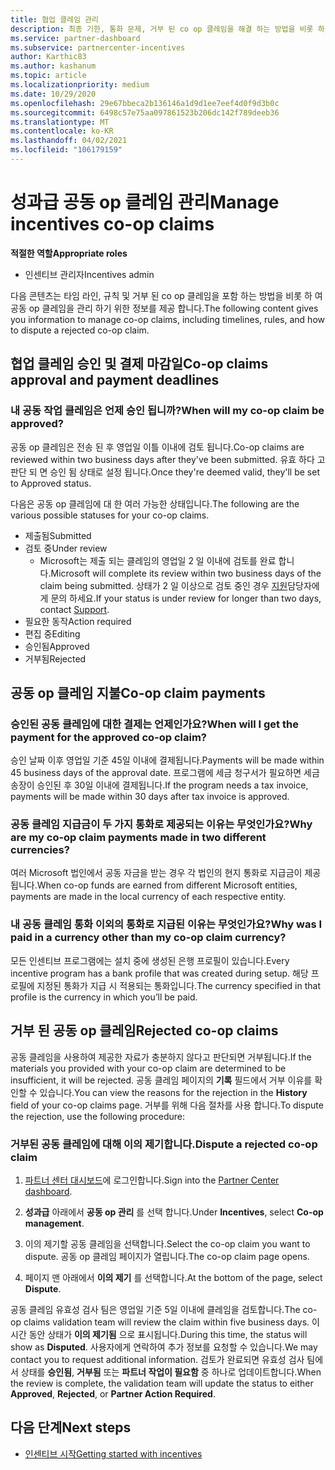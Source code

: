 ```yaml
---
title: 협업 클레임 관리
description: 최종 기한, 통화 문제, 거부 된 co op 클레임을 해결 하는 방법을 비롯 하 여 공동 작업 클레임 프로세스를 이해 합니다.
ms.service: partner-dashboard
ms.subservice: partnercenter-incentives
author: Karthic83
ms.author: kashanum
ms.topic: article
ms.localizationpriority: medium
ms.date: 10/29/2020
ms.openlocfilehash: 29e67bbeca2b136146a1d9d1ee7eef4d0f9d3b0c
ms.sourcegitcommit: 6498c57e75aa097861523b206dc142f789deeb36
ms.translationtype: MT
ms.contentlocale: ko-KR
ms.lasthandoff: 04/02/2021
ms.locfileid: "106179159"
---
```

# <a name="manage-incentives-co-op-claims"></a><span data-ttu-id="c5507-103">성과급 공동 op 클레임 관리</span><span class="sxs-lookup"><span data-stu-id="c5507-103">Manage incentives co-op claims</span></span>

<span data-ttu-id="c5507-104">**적절한 역할**</span><span class="sxs-lookup"><span data-stu-id="c5507-104">**Appropriate roles**</span></span>

- <span data-ttu-id="c5507-105">인센티브 관리자</span><span class="sxs-lookup"><span data-stu-id="c5507-105">Incentives admin</span></span>

<span data-ttu-id="c5507-106">다음 콘텐츠는 타임 라인, 규칙 및 거부 된 co op 클레임을 포함 하는 방법을 비롯 하 여 공동 op 클레임을 관리 하기 위한 정보를 제공 합니다.</span><span class="sxs-lookup"><span data-stu-id="c5507-106">The following content gives you information to manage co-op claims, including timelines, rules, and how to dispute a rejected co-op claim.</span></span>

## <a name="co-op-claims-approval-and-payment-deadlines"></a><span data-ttu-id="c5507-107">협업 클레임 승인 및 결제 마감일</span><span class="sxs-lookup"><span data-stu-id="c5507-107">Co-op claims approval and payment deadlines</span></span>

### <a name="when-will-my-co-op-claim-be-approved"></a><span data-ttu-id="c5507-108">내 공동 작업 클레임은 언제 승인 됩니까?</span><span class="sxs-lookup"><span data-stu-id="c5507-108">When will my co-op claim be approved?</span></span>

<span data-ttu-id="c5507-109">공동 op 클레임은 전송 된 후 영업일 이틀 이내에 검토 됩니다.</span><span class="sxs-lookup"><span data-stu-id="c5507-109">Co-op claims are reviewed within two business days after they've been submitted.</span></span> <span data-ttu-id="c5507-110">유효 하다 고 판단 되 면 승인 됨 상태로 설정 됩니다.</span><span class="sxs-lookup"><span data-stu-id="c5507-110">Once they're deemed valid, they'll be set to Approved status.</span></span>  

<span data-ttu-id="c5507-111">다음은 공동 op 클레임에 대 한 여러 가능한 상태입니다.</span><span class="sxs-lookup"><span data-stu-id="c5507-111">The following are the various possible statuses for your co-op claims.</span></span>

- <span data-ttu-id="c5507-112">제출됨</span><span class="sxs-lookup"><span data-stu-id="c5507-112">Submitted</span></span>
- <span data-ttu-id="c5507-113">검토 중</span><span class="sxs-lookup"><span data-stu-id="c5507-113">Under review</span></span>
  - <span data-ttu-id="c5507-114">Microsoft는 제출 되는 클레임의 영업일 2 일 이내에 검토를 완료 합니다.</span><span class="sxs-lookup"><span data-stu-id="c5507-114">Microsoft will complete its review within two business days of the claim being submitted.</span></span> <span data-ttu-id="c5507-115">상태가 2 일 이상으로 검토 중인 경우 [지원](https://partner.microsoft.com/dashboard/support/incentives/servicerequests?category=incentives)담당자에 게 문의 하세요.</span><span class="sxs-lookup"><span data-stu-id="c5507-115">If your status is under review for longer than two days, contact [Support](https://partner.microsoft.com/dashboard/support/incentives/servicerequests?category=incentives).</span></span>
- <span data-ttu-id="c5507-116">필요한 동작</span><span class="sxs-lookup"><span data-stu-id="c5507-116">Action required</span></span>
- <span data-ttu-id="c5507-117">편집 중</span><span class="sxs-lookup"><span data-stu-id="c5507-117">Editing</span></span>
- <span data-ttu-id="c5507-118">승인됨</span><span class="sxs-lookup"><span data-stu-id="c5507-118">Approved</span></span>
- <span data-ttu-id="c5507-119">거부됨</span><span class="sxs-lookup"><span data-stu-id="c5507-119">Rejected</span></span>

## <a name="co-op-claim-payments"></a><span data-ttu-id="c5507-120">공동 op 클레임 지불</span><span class="sxs-lookup"><span data-stu-id="c5507-120">Co-op claim payments</span></span>

### <a name="when-will-i-get-the-payment-for-the-approved-co-op-claim"></a><span data-ttu-id="c5507-121">승인된 공동 클레임에 대한 결제는 언제인가요?</span><span class="sxs-lookup"><span data-stu-id="c5507-121">When will I get the payment for the approved co-op claim?</span></span>

<span data-ttu-id="c5507-122">승인 날짜 이후 영업일 기준 45일 이내에 결제됩니다.</span><span class="sxs-lookup"><span data-stu-id="c5507-122">Payments will be made within 45 business days of the approval date.</span></span> <span data-ttu-id="c5507-123">프로그램에 세금 청구서가 필요하면 세금 송장이 승인된 후 30일 이내에 결제됩니다.</span><span class="sxs-lookup"><span data-stu-id="c5507-123">If the program needs a tax invoice, payments will be made within 30 days after tax invoice is approved.</span></span>

### <a name="why-are-my-co-op-claim-payments-made-in-two-different-currencies"></a><span data-ttu-id="c5507-124">공동 클레임 지급금이 두 가지 통화로 제공되는 이유는 무엇인가요?</span><span class="sxs-lookup"><span data-stu-id="c5507-124">Why are my co-op claim payments made in two different currencies?</span></span>

<span data-ttu-id="c5507-125">여러 Microsoft 법인에서 공동 자금을 받는 경우 각 법인의 현지 통화로 지급금이 제공됩니다.</span><span class="sxs-lookup"><span data-stu-id="c5507-125">When co-op funds are earned from different Microsoft entities, payments are made in the local currency of each respective entity.</span></span>  

### <a name="why-was-i-paid-in-a-currency-other-than-my-co-op-claim-currency"></a><span data-ttu-id="c5507-126">내 공동 클레임 통화 이외의 통화로 지급된 이유는 무엇인가요?</span><span class="sxs-lookup"><span data-stu-id="c5507-126">Why was I paid in a currency other than my co-op claim currency?</span></span>

<span data-ttu-id="c5507-127">모든 인센티브 프로그램에는 설치 중에 생성된 은행 프로필이 있습니다.</span><span class="sxs-lookup"><span data-stu-id="c5507-127">Every incentive program has a bank profile that was created during setup.</span></span> <span data-ttu-id="c5507-128">해당 프로필에 지정된 통화가 지급 시 적용되는 통화입니다.</span><span class="sxs-lookup"><span data-stu-id="c5507-128">The currency specified in that profile is the currency in which you’ll be paid.</span></span>

## <a name="rejected-co-op-claims"></a><span data-ttu-id="c5507-129">거부 된 공동 op 클레임</span><span class="sxs-lookup"><span data-stu-id="c5507-129">Rejected co-op claims</span></span>

<span data-ttu-id="c5507-130">공동 클레임을 사용하여 제공한 자료가 충분하지 않다고 판단되면 거부됩니다.</span><span class="sxs-lookup"><span data-stu-id="c5507-130">If the materials you provided with your co-op claim are determined to be insufficient, it will be rejected.</span></span> <span data-ttu-id="c5507-131">공동 클레임 페이지의 **기록** 필드에서 거부 이유를 확인할 수 있습니다.</span><span class="sxs-lookup"><span data-stu-id="c5507-131">You can view the reasons for the rejection in the **History** field of your co-op claims page.</span></span> <span data-ttu-id="c5507-132">거부를 위해 다음 절차를 사용 합니다.</span><span class="sxs-lookup"><span data-stu-id="c5507-132">To dispute the rejection, use the following procedure:</span></span>

### <a name="dispute-a-rejected-co-op-claim"></a><span data-ttu-id="c5507-133">거부된 공동 클레임에 대해 이의 제기합니다.</span><span class="sxs-lookup"><span data-stu-id="c5507-133">Dispute a rejected co-op claim</span></span>

1. <span data-ttu-id="c5507-134">[파트너 센터 대시보드](https://partner.microsoft.com/dashboard/)에 로그인합니다.</span><span class="sxs-lookup"><span data-stu-id="c5507-134">Sign into the [Partner Center dashboard](https://partner.microsoft.com/dashboard/).</span></span>

2. <span data-ttu-id="c5507-135">**성과급** 아래에서 **공동 op 관리** 를 선택 합니다.</span><span class="sxs-lookup"><span data-stu-id="c5507-135">Under **Incentives**, select **Co-op management**.</span></span>

3. <span data-ttu-id="c5507-136">이의 제기할 공동 클레임을 선택합니다.</span><span class="sxs-lookup"><span data-stu-id="c5507-136">Select the co-op claim you want to dispute.</span></span> <span data-ttu-id="c5507-137">공동 op 클레임 페이지가 열립니다.</span><span class="sxs-lookup"><span data-stu-id="c5507-137">The co-op claim page opens.</span></span>

4. <span data-ttu-id="c5507-138">페이지 맨 아래에서 **이의 제기** 를 선택합니다.</span><span class="sxs-lookup"><span data-stu-id="c5507-138">At the bottom of the page, select **Dispute**.</span></span>

<span data-ttu-id="c5507-139">공동 클레임 유효성 검사 팀은 영업일 기준 5일 이내에 클레임을 검토합니다.</span><span class="sxs-lookup"><span data-stu-id="c5507-139">The co-op claims validation team will review the claim within five business days.</span></span> <span data-ttu-id="c5507-140">이 시간 동안 상태가 **이의 제기됨** 으로 표시됩니다.</span><span class="sxs-lookup"><span data-stu-id="c5507-140">During this time, the status will show as **Disputed**.</span></span> <span data-ttu-id="c5507-141">사용자에게 연락하여 추가 정보를 요청할 수 있습니다.</span><span class="sxs-lookup"><span data-stu-id="c5507-141">We may contact you to request additional information.</span></span> <span data-ttu-id="c5507-142">검토가 완료되면 유효성 검사 팀에서 상태를 **승인됨**, **거부됨** 또는 **파트너 작업이 필요함** 중 하나로 업데이트합니다.</span><span class="sxs-lookup"><span data-stu-id="c5507-142">When the review is complete, the validation team will update the status to either **Approved**, **Rejected**, or **Partner Action Required**.</span></span>

## <a name="next-steps"></a><span data-ttu-id="c5507-143">다음 단계</span><span class="sxs-lookup"><span data-stu-id="c5507-143">Next steps</span></span>

- [<span data-ttu-id="c5507-144">인센티브 시작</span><span class="sxs-lookup"><span data-stu-id="c5507-144">Getting started with incentives</span></span>](incentives-get-started-intro.md)
